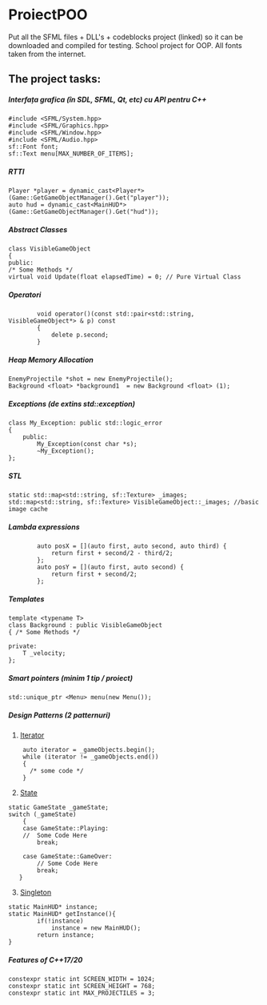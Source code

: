 # ProiectPOO

Put all the SFML files + DLL's + codeblocks project (linked) so it can be downloaded and compiled for testing. School project for OOP. All fonts taken from the internet.


## The project tasks: 

##### Interfața grafica (în SDL, SFML, Qt, etc) cu API pentru C++
```
#include <SFML/System.hpp>
#include <SFML/Graphics.hpp>
#include <SFML/Window.hpp>
#include <SFML/Audio.hpp>
sf::Font font;
sf::Text menu[MAX_NUMBER_OF_ITEMS];
```

##### RTTI
```
Player *player = dynamic_cast<Player*>(Game::GetGameObjectManager().Get("player"));
auto hud = dynamic_cast<MainHUD*>(Game::GetGameObjectManager().Get("hud"));
```

##### Abstract Classes
```
class VisibleGameObject
{
public: 
/* Some Methods */
virtual void Update(float elapsedTime) = 0; // Pure Virtual Class
```

##### Operatori 
```
		void operator()(const std::pair<std::string, VisibleGameObject*> & p) const
		{
			delete p.second;
		}
```

##### Heap Memory Allocation
```
EnemyProjectile *shot = new EnemyProjectile();
Background <float> *background1  = new Background <float> (1);
```

##### Exceptions (de extins std::exception)
```
class My_Exception: public std::logic_error
{
    public:
        My_Exception(const char *s);
        ~My_Exception();
};
```

##### STL
```
static std::map<std::string, sf::Texture> _images;
std::map<std::string, sf::Texture> VisibleGameObject::_images; //basic image cache
```

##### Lambda expressions
```
		auto posX = [](auto first, auto second, auto third) {
            return first + second/2 - third/2;
		};
		auto posY = [](auto first, auto second) {
            return first + second/2;
		};
```

##### Templates 
```
template <typename T>
class Background : public VisibleGameObject
{ /* Some Methods */

private:
	T _velocity;
};
```

##### Smart pointers (minim 1 tip / proiect)
```
std::unique_ptr <Menu> menu(new Menu());
```

##### Design Patterns (2 patternuri)
1. [Iterator](https://refactoring.guru/design-patterns/iterator) 
```
	auto iterator = _gameObjects.begin();
	while (iterator != _gameObjects.end())
	{
      /* some code */
	}
```
2. [State](https://refactoring.guru/design-patterns/state) 
```
static GameState _gameState;
switch (_gameState)
	{
	case GameState::Playing:
    //  Some Code Here
		break;
	
	case GameState::GameOver:
		// Some Code Here
		break;
   }
```
3. [Singleton](https://refactoring.guru/design-patterns/singleton)
```
static MainHUD* instance;
static MainHUD* getInstance(){
        if(!instance)
            instance = new MainHUD();
        return instance;
}
```

##### Features of C++17/20
```
constexpr static int SCREEN_WIDTH = 1024;
constexpr static int SCREEN_HEIGHT = 768;
constexpr static int MAX_PROJECTILES = 3;
```
	
  
